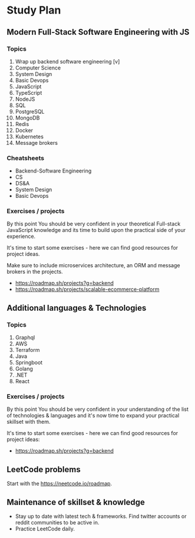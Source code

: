 # Study Plan

## Modern Full-Stack Software Engineering with JS

### Topics

1. Wrap up backend software engineering [v]
2. Computer Science
3. System Design
4. Basic Devops
5. JavaScript
6. TypeScript
7. NodeJS
8. SQL
9. PostgreSQL
10. MongoDB
11. Redis
12. Docker
13. Kubernetes
14. Message brokers

### Cheatsheets

 - Backend-Software Engineering
 - CS
 - DS&A
 - System Design
 - Basic Devops

### Exercises / projects

By this point You should be very confident in your theoretical Full-stack JavaScript knowledge and its time to build upon the practical side of your experience.

It's time to start some exercises - here we can find good resources for project ideas.

Make sure to include microservices architecture, an ORM and message brokers in the projects.

- https://roadmap.sh/projects?g=backend
- https://roadmap.sh/projects/scalable-ecommerce-platform 


## Additional languages & Technologies

### Topics

1. Graphql
2. AWS
3. Terraform
4. Java
5. Springboot
6. Golang
7. .NET
8. React
### Exercises / projects

By this point You should be very confident in your understanding of the list of technologies & languages and it's now time to expand your practical skillset with them.

It's time to start some exercises - here we can find good resources for project ideas:
- https://roadmap.sh/projects?g=backend

## LeetCode problems

Start with the https://neetcode.io/roadmap.


## Maintenance of skillset & knowledge

- Stay up to date with latest tech & frameworks. Find twitter accounts or reddit communities to be active in.
- Practice LeetCode daily.

